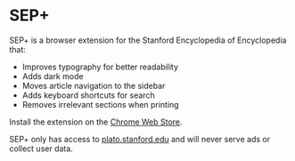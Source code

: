 # SEP+

SEP+ is a browser extension for the Stanford Encyclopedia of Encyclopedia that:

- Improves typography for better readability
- Adds dark mode
- Moves article navigation to the sidebar
- Adds keyboard shortcuts for search
- Removes irrelevant sections when printing

Install the extension on the [Chrome Web Store](https://chrome.google.com/webstore/detail/sep%2B/falicmbacjghbjdmmnaagmbkpgiphbbg).

SEP+ only has access to [plato.stanford.edu](https://plato.stanford.edu) and will never serve ads or collect user data.
